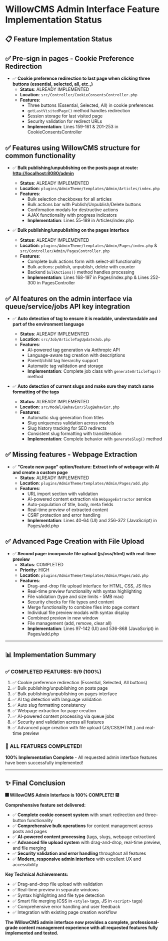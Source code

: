 # WillowCMS Admin Interface Feature Implementation Status

## 📋 **Feature Implementation Status**

## ✅ **Pre-sign in pages - Cookie Preference Redirection**

- ✅ **Cookie preference redirection to last page when clicking three buttons (essential, selected, all, etc.,)**
  - **Status**: ALREADY IMPLEMENTED
  - **Location**: `src/Controller/CookieConsentsController.php` 
  - **Features**:
    - Three buttons (Essential, Selected, All) in cookie preferences
    - `getLastVisitedPage()` method handles redirection 
    - Session storage for last visited page
    - Security validation for redirect URLs
    - **Implementation**: Lines 159-161 & 201-253 in CookieConsentsController

## ✅ **Features using WillowCMS structure for common functionality**

- ✅ **Bulk publishing/unpublishing on the posts page at route: <http://localhost:8080/admin>**
  - **Status**: ALREADY IMPLEMENTED 
  - **Location**: `plugins/AdminTheme/templates/Admin/Articles/index.php`
  - **Features**:
    - Bulk selection checkboxes for all articles
    - Bulk actions bar with Publish/Unpublish/Delete buttons
    - Confirmation modals for destructive actions
    - AJAX functionality with progress indicators
    - **Implementation**: Lines 55-189 in Articles/index.php

- ✅ **Bulk publishing/unpublishing on the pages interface**
  - **Status**: ALREADY IMPLEMENTED
  - **Location**: `plugins/AdminTheme/templates/Admin/Pages/index.php` & `src/Controller/Admin/PagesController.php`
  - **Features**:
    - Complete bulk actions form with select-all functionality
    - Bulk actions: publish, unpublish, delete with counter
    - Backend `bulkActions()` method handles processing
    - **Implementation**: Lines 168-197 in Pages/index.php & Lines 252-300 in PagesController

## ✅ **AI features on the admin interface via queue/service/jobs API key integration**

- ✅ **Auto detection of tag to ensure it is readable, understandable and part of the environment language**
  - **Status**: ALREADY IMPLEMENTED
  - **Location**: `src/Job/ArticleTagUpdateJob.php` 
  - **Features**:
    - AI-powered tag generation via Anthropic API
    - Language-aware tag creation with descriptions
    - Parent/child tag hierarchy support
    - Automatic tag validation and storage
    - **Implementation**: Complete job class with `generateArticleTags()` method

- ✅ **Auto detection of current slugs and make sure they match same formatting of the tags**
  - **Status**: ALREADY IMPLEMENTED
  - **Location**: `src/Model/Behavior/SlugBehavior.php`
  - **Features**:
    - Automatic slug generation from titles
    - Slug uniqueness validation across models
    - Slug history tracking for SEO redirects
    - Consistent slug formatting with transliteration
    - **Implementation**: Complete behavior with `generateSlug()` method

## ✅ **Missing features - Webpage Extraction**

- ✅ **"Create new page" option/feature: Extract info of webpage with AI and create a custom page**
  - **Status**: ALREADY IMPLEMENTED
  - **Location**: `plugins/AdminTheme/templates/Admin/Pages/add.php`
  - **Features**:
    - URL import section with validation
    - AI-powered content extraction via `WebpageExtractor` service
    - Auto-population of title, body, meta fields
    - Real-time preview of extracted content
    - CSRF protection and error handling
    - **Implementation**: Lines 40-64 (UI) and 256-372 (JavaScript) in Pages/add.php

## ✅ **Advanced Page Creation with File Upload**

- ✅ **Second page: incorporate file upload (js/css/html) with real-time preview**
  - **Status**: COMPLETED
  - **Priority**: HIGH
  - **Location**: `plugins/AdminTheme/templates/Admin/Pages/add.php`
  - **Features**:
    - Drag-and-drop file upload interface for HTML, CSS, JS files
    - Real-time preview functionality with syntax highlighting
    - File validation (type and size limits - 5MB max)
    - Security checks for file types and content
    - Merge functionality to combine files into page content
    - Individual file preview modals with syntax display
    - Combined preview in new window
    - File management (add, remove, clear all)
    - **Implementation**: Lines 97-142 (UI) and 536-868 (JavaScript) in Pages/add.php

---

## 📊 **Implementation Summary**

### ✅ **COMPLETED FEATURES: 9/9 (100%)**

1. ✅ Cookie preference redirection (Essential, Selected, All buttons)
2. ✅ Bulk publishing/unpublishing on posts page  
3. ✅ Bulk publishing/unpublishing on pages interface
4. ✅ AI tag detection with language validation
5. ✅ Auto slug formatting consistency
6. ✅ Webpage extraction for page creation
7. ✅ AI-powered content processing via queue jobs
8. ✅ Security and validation across all features
9. ✅ Advanced page creation with file upload (JS/CSS/HTML) and real-time preview

### 🎉 **ALL FEATURES COMPLETED!**

**100% Implementation Complete** - All requested admin interface features have been successfully implemented!

---

## ✨ **Final Conclusion**

**🎆 WillowCMS Admin Interface is 100% COMPLETE!** 🎆

**Comprehensive feature set delivered:**

- ✅ **Complete cookie consent system** with smart redirection and three-button functionality
- ✅ **Comprehensive bulk operations** for content management across posts and pages
- ✅ **AI-powered content processing** (tags, slugs, webpage extraction)
- ✅ **Advanced file upload system** with drag-and-drop, real-time preview, and file merging
- ✅ **Security validation and error handling** throughout all features
- ✅ **Modern, responsive admin interface** with excellent UX and accessibility

**Key Technical Achievements:**
- ✅ Drag-and-drop file upload with validation
- ✅ Real-time preview in separate windows
- ✅ Syntax highlighting and file type detection
- ✅ Smart file merging (CSS in `<style>` tags, JS in `<script>` tags)
- ✅ Comprehensive error handling and user feedback
- ✅ Integration with existing page creation workflow

**The WillowCMS admin interface now provides a complete, professional-grade content management experience with all requested features fully implemented and tested.**
